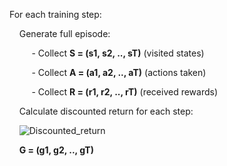 For each training step:
    
&nbsp;&nbsp;&nbsp;&nbsp;Generate full episode:

&nbsp;&nbsp;&nbsp;&nbsp;&nbsp;&nbsp;&nbsp;&nbsp; - Collect **S = (s1, s2, .., sT)** (visited states)

&nbsp;&nbsp;&nbsp;&nbsp;&nbsp;&nbsp;&nbsp;&nbsp; - Collect **A = (a1, a2, .., aT)** (actions taken) 

&nbsp;&nbsp;&nbsp;&nbsp;&nbsp;&nbsp;&nbsp;&nbsp; - Collect **R = (r1, r2, .., rT)** (received rewards)
 
&nbsp;&nbsp;&nbsp;&nbsp;Calculate discounted return for each step:

&nbsp;&nbsp;&nbsp;&nbsp;![Discounted_return](https://latex.codecogs.com/svg.image?g_{(s_{t}&space;,&space;a_{t})}&space;=&space;g_{t}&space;=&space;\sum_{k=0}^{T}&space;\gamma^{k}&space;*&space;r_{t&plus;k&plus;1}&space;\top&space;)

&nbsp;&nbsp;&nbsp;&nbsp;**G = (g1, g2, .., gT)**

